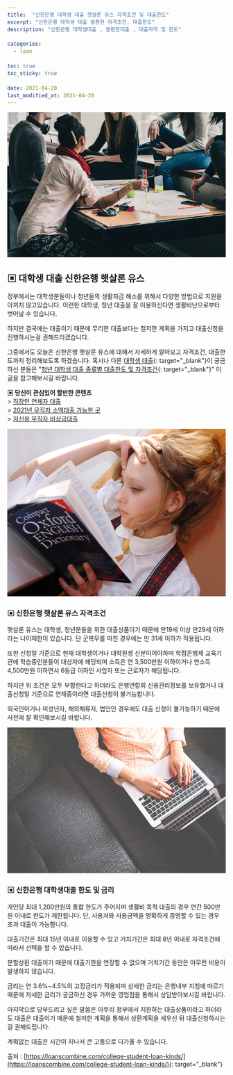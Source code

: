 ```yaml
---
title:  "신한은행 대학생 대출 햇살론 유스 자격조건 및 대출한도"
excerpt: "신한은행 대학생 대출 쏠편한 자격조건, 대출한도"
description: "신한은행 대학생대출 , 쏠편한대출 , 대출자격 및 한도"

categories:
  - loan

toc: true
toc_sticky: true
 
date: 2021-04-20
last_modified_at: 2021-04-20
---
```

<p style="text-align: center;"><img src="/assets/images/posting_img/21-04-20/1.jpg" title="신한은행 대학생 대출 햇살론 유스 자격조건" alt="신한은행 대학생 대출 햇살론 유스 자격조건 이미지"></p>

## ▣ 대학생 대출 신한은행 햇살론 유스  
정부에서는 대학생분들이나 청년들의 생활자금 해소를 위해서 다양한 방법으로 지원을 아끼지 않고있습니다. 이런한 대학생, 청년 대출을 잘 이용하신다면 생활비난으로부터 벗어날 수 있습니다.

하지만 결국에는 대출이기 때문에 무리한 대출보다는 철저한 계획을 가지고 대출신청을 진행하시는걸 권해드리겠습니다.

그중에서도 오늘은 신한은행 햇살론 유스에 대해서 자세하게 알아보고 자격조건, 대출한도까지 정리해보도록 하겠습니다. 혹시나 다른 [대학생 대출](https://loanscombine.com/college-student-loan-kinds/){: target="_blank"}이 궁금하신 분들은 "[청년 대학생 대출 종류별 대출한도 및 자격조건](https://loanscombine.com/college-student-loan-kinds/){: target="_blank"}" 이 글을 참고해보시길 바랍니다.

**▣ 당신이 관심있어 할만한 콘텐츠**  
\> [직장인 연체자 대출](https://loan-information.github.io/loan/9/)  
\> [2021년 무직자 소액대출 가능한 곳](https://loan-information.github.io/loan/8/)  
\> [저신용 무직자 비상금대출](https://loan-information.github.io/loan/7/)

<p style="text-align: center;"><img src="/assets/images/posting_img/21-04-20/2.jpg" title="신한은행 대학생 대출 햇살론 유스 한도" alt="신한은행 대학생 대출 햇살론 유스 한도 이미지"></p>

### ▣ 신한은행 햇살론 유스 자격조건  
햇살론 유스는 대학생, 청년분들을 위한 대출상품이기 때문에 만19세 이상 만29세 이하라는 나이제한이 있습니다. 단 군복무를 마친 경우에는 만 31세 이하가 적용됩니다.

또한 신청일 기준으로 현재 대학생이거나 대학원생 신분이어야하며 학점은행제 교육기관에 학습중인분들이 대상자에 해당되며 소득은 연 3,500만원 이하이거나 연소득 4,500만원 이하면서 6등급 이하인 사업자 또는 근로자가 해당됩니다.

하지만 위 조건은 모두 부합한다고 하더라도 은행연합회 신용관리정보를 보유했거나 대출신청일 기준으로 연체중이라면 대출신청이 불가능합니다.

외국인이거나 미성년자, 해외체류자, 법인인 경우에도 대출 신청이 불가능하기 때문에 사전에 잘 확인해보시길 바랍니다.

<p style="text-align: center;"><img src="/assets/images/posting_img/21-04-20/3.jpg" title="신한은행 대학생 대출 햇살론 유스 총정리" alt="신한은행 대학생 대출 햇살론 유스 총정리 이미지"></p>

### ▣ 신한은행 대학생대출 한도 및 금리  
개인당 최대 1,200만원의 통합 한도가 주어지며 생활비 목적 대출의 경우 연간 500만원 이내로 한도가 제한됩니다. 단, 사용처와 사용금액을 명확하게 증명할 수 있는 경우 초과 대출이 가능합니다.

대출기간은 최대 15년 이내로 이용할 수 있고 거치기간은 최대 8년 이내로 자격조건에 따라서 선택을 할 수 있습니다.

분할상환 대출이기 때문에 대출기한을 연장할 수 없으며 거치기간 동안은 아무런 비용이 발생하지 않습니다.

금리는 연 3.6%~4.5%의 고정금리가 적용되며 상세한 금리는 은행내부 지침에 따르기 때문에 자세한 금리가 궁금하신 경우 가까운 영업점을 통해서 상담받아보시길 바랍니다.

마지막으로 당부드리고 싶은 말씀은 아무리 정부에서 지원하는 대출상품이라고 하더라도 대출은 대출이기 때문에 철저한 계획을 통해서 상환계획을 세우신 뒤 대출신청하시는걸 권해드립니다.

계획없는 대출은 시간이 지나서 큰 고통으로 다가올 수 있습니다.

출처 : [https://loanscombine.com/college-student-loan-kinds/](https://loanscombine.com/college-student-loan-kinds/){: target="_blank"}